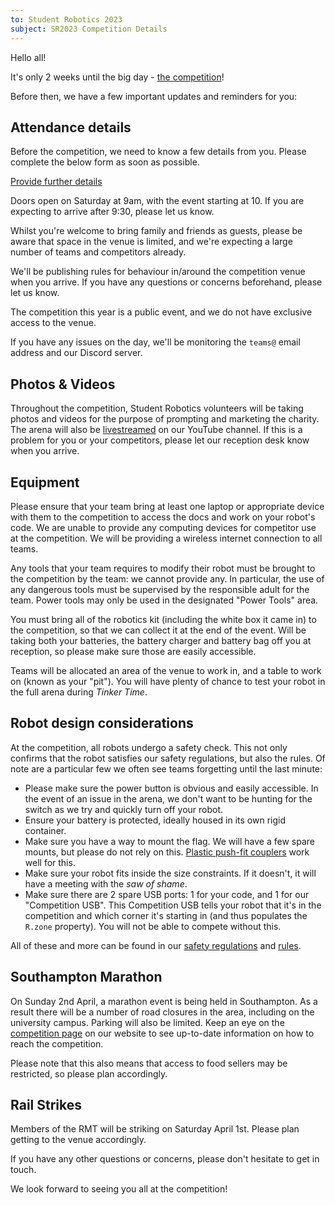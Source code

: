 ```yaml
---
to: Student Robotics 2023
subject: SR2023 Competition Details
---
```


Hello all!

It's only 2 weeks until the big day - [the competition](https://studentrobotics.org/events/sr2023/competition/)!

Before then, we have a few important updates and reminders for you:

## Attendance details

Before the competition, we need to know a few details from you. Please complete the below form as soon as possible.

[Provide further details](https://docs.google.com/forms/d/e/1FAIpQLSeKC4aqg0A6XuBG_IaQxsQlkFjd1Q_nlFMleD5gILhK8CSfvQ/viewform?usp=sf_link)

Doors open on Saturday at 9am, with the event starting at 10. If you are expecting to arrive after 9:30, please let us know.

Whilst you're welcome to bring family and friends as guests, please be aware that space in the venue is limited, and we're expecting a large number of teams and competitors already.

We'll be publishing rules for behaviour in/around the competition venue when you arrive. If you have any questions or concerns beforehand, please let us know.

The competition this year is a public event, and we do not have exclusive access to the venue.

If you have any issues on the day, we'll be monitoring the `teams@` email address and our Discord server.

## Photos & Videos

Throughout the competition, Student Robotics volunteers will be taking photos and videos for the purpose of prompting and marketing the charity. The arena will also be [livestreamed](https://studentrobotics.org/events/sr2023/competition/#livestream) on our YouTube channel. If this is a problem for you or your competitors, please let our reception desk know when you arrive.

## Equipment

Please ensure that your team bring at least one laptop or appropriate device with them to the competition to access the docs and work on your robot's code. We are unable to provide any computing devices for competitor use at the competition. We will be providing a wireless internet connection to all teams.

Any tools that your team requires to modify their robot must be brought to the competition by the team: we cannot provide any. In particular, the use of any dangerous tools must be supervised by the responsible adult for the team. Power tools may only be used in the designated "Power Tools" area.

You must bring all of the robotics kit (including the white box it came in) to the competition, so that we can collect it at the end of the event. Will be taking both your batteries, the battery charger and battery bag off you at reception, so please make sure those are easily accessible.

Teams will be allocated an area of the venue to work in, and a table to work on (known as your "pit"). You will have plenty of chance to test your robot in the full arena during _Tinker Time_.

## Robot design considerations

At the competition, all robots undergo a safety check. This not only confirms that the robot satisfies our safety regulations, but also the rules. Of note are a particular few we often see teams forgetting until the last minute:

- Please make sure the power button is obvious and easily accessible. In the event of an issue in the arena, we don't want to be hunting for the switch as we try and quickly turn off your robot.
- Ensure your battery is protected, ideally housed in its own rigid container.
- Make sure you have a way to mount the flag. We will have a few spare mounts, but please do not rely on this. [Plastic push-fit couplers](https://www.screwfix.com/p/jg-speedfit-plastic-push-fit-equal-tees-15mm-5-pack/74470) work well for this.
- Make sure your robot fits inside the size constraints. If it doesn't, it will have a meeting with the _saw of shame_.
- Make sure there are 2 spare USB ports: 1 for your code, and 1 for our "Competition USB". This Competition USB tells your robot that it's in the competition and which corner it's starting in (and thus populates the `R.zone` property). You will not be able to compete without this.

All of these and more can be found in our [safety regulations](https://studentrobotics.org/docs/kit/safety-regulations) and [rules](https://studentrobotics.org/rules).

## Southampton Marathon

On Sunday 2nd April, a marathon event is being held in Southampton. As a result there will be a number of road closures in the area, including on the university campus. Parking will also be limited. Keep an eye on the [competition page](https://studentrobotics.org/events/sr2023/competition/) on our website to see up-to-date information on how to reach the competition.

Please note that this also means that access to food sellers may be restricted, so please plan accordingly.

## Rail Strikes

Members of the RMT will be striking on Saturday April 1st. Please plan getting to the venue accordingly.

If you have any other questions or concerns, please don't hesitate to get in touch.

We look forward to seeing you all at the competition!
